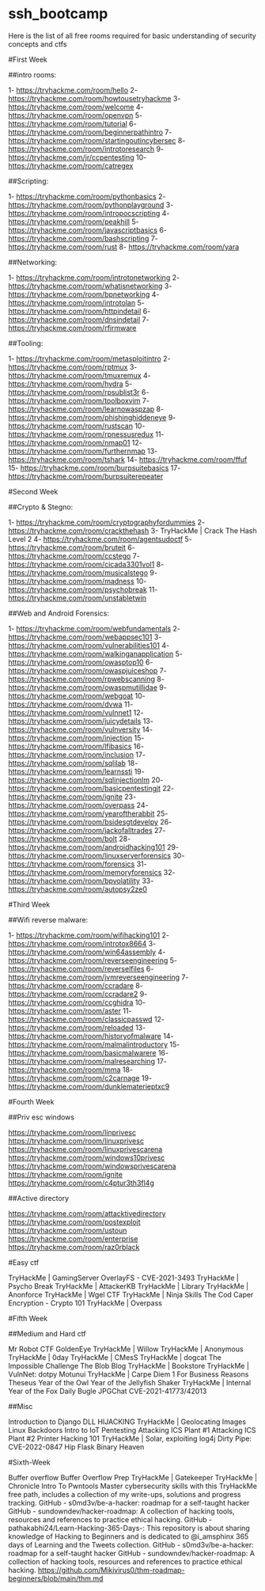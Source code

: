 # ssh_bootcamp
Here is the list of all free rooms required for basic understanding of security concepts and ctfs


#First Week

##intro rooms:

1- https://tryhackme.com/room/hello
2- https://tryhackme.com/room/howtousetryhackme
3- https://tryhackme.com/room/welcome
4- https://tryhackme.com/room/openvpn
5- https://tryhackme.com/room/tutorial
6- https://tryhackme.com/room/beginnerpathintro
7- https://tryhackme.com/room/startingoutincybersec
8- https://tryhackme.com/room/introtoresearch
9- https://tryhackme.com/jr/ccpentesting
10-https://tryhackme.com/room/catregex



##Scripting:

1- https://tryhackme.com/room/pythonbasics
2- https://tryhackme.com/room/pythonplayground
3- https://tryhackme.com/room/intropocscripting
4- https://tryhackme.com/room/peakhill
5- https://tryhackme.com/room/javascriptbasics
6- https://tryhackme.com/room/bashscripting
7- https://tryhackme.com/room/rust
8- https://tryhackme.com/room/yara


##Networking:

1- https://tryhackme.com/room/introtonetworking
2- https://tryhackme.com/room/whatisnetworking
3- https://tryhackme.com/room/bpnetworking
4- https://tryhackme.com/room/introtolan
5- https://tryhackme.com/room/httpindetail
6- https://tryhackme.com/room/dnsindetail
7- https://tryhackme.com/room/rfirmware

##Tooling:

1- https://tryhackme.com/room/metasploitintro
2- https://tryhackme.com/room/rptmux
3- https://tryhackme.com/room/tmuxremux
4- https://tryhackme.com/room/hydra
5- https://tryhackme.com/room/rpsublist3r
6- https://tryhackme.com/room/toolboxvim
7- https://tryhackme.com/room/learnowaspzap
8- https://tryhackme.com/room/phishinghiddeneye
9- https://tryhackme.com/room/rustscan
10- https://tryhackme.com/room/rpnessusredux
11- https://tryhackme.com/room/nmap01
12- https://tryhackme.com/room/furthernmap
13- https://tryhackme.com/room/tshark
14- https://tryhackme.com/room/ffuf
15- https://tryhackme.com/room/burpsuitebasics
17- https://tryhackme.com/room/burpsuiterepeater

#Second Week

##Crypto & Stegno:

1- https://tryhackme.com/room/cryptographyfordummies
2- https://tryhackme.com/room/crackthehash
3- TryHackMe | Crack The Hash Level 2
4- https://tryhackme.com/room/agentsudoctf
5- https://tryhackme.com/room/bruteit
6- https://tryhackme.com/room/ccstego
7- https://tryhackme.com/room/cicada3301vol1
8- https://tryhackme.com/room/musicalstego
9- https://tryhackme.com/room/madness
10- https://tryhackme.com/room/psychobreak
11- https://tryhackme.com/room/unstabletwin

##Web and Android Forensics:

1- https://tryhackme.com/room/webfundamentals
2- https://tryhackme.com/room/webappsec101
3- https://tryhackme.com/room/vulnerabilities101
4- https://tryhackme.com/room/walkinganapplication
5- https://tryhackme.com/room/owasptop10
6- https://tryhackme.com/room/owaspjuiceshop
7- https://tryhackme.com/room/rpwebscanning
8- https://tryhackme.com/room/owaspmutillidae
9- https://tryhackme.com/room/webgoat
10- https://tryhackme.com/room/dvwa
11- https://tryhackme.com/room/vulnnet1
12- https://tryhackme.com/room/juicydetails
13- https://tryhackme.com/room/vulnversity
14- https://tryhackme.com/room/injection
15- https://tryhackme.com/room/lfibasics
16- https://tryhackme.com/room/inclusion
17- https://tryhackme.com/room/sqlilab
18- https://tryhackme.com/room/learnssti
19- https://tryhackme.com/room/sqlinjectionlm
20- https://tryhackme.com/room/basicpentestingjt
22- https://tryhackme.com/room/ignite
23- https://tryhackme.com/room/overpass
24- https://tryhackme.com/room/yearoftherabbit
25- https://tryhackme.com/room/bsidesgtdevelpy
26- https://tryhackme.com/room/jackofalltrades
27- https://tryhackme.com/room/bolt
28- https://tryhackme.com/room/androidhacking101
29- https://tryhackme.com/room/linuxserverforensics
30- https://tryhackme.com/room/forensics
31- https://tryhackme.com/room/memoryforensics
32- https://tryhackme.com/room/bpvolatility
33- https://tryhackme.com/room/autopsy2ze0

#Third Week

##Wifi reverse malware:

1- https://tryhackme.com/room/wifihacking101
2- https://tryhackme.com/room/introtox8664
3- https://tryhackme.com/room/win64assembly
4- https://tryhackme.com/room/reverseengineering
5- https://tryhackme.com/room/reverselfiles
6- https://tryhackme.com/room/jvmreverseengineering
7- https://tryhackme.com/room/ccradare
8- https://tryhackme.com/room/ccradare2
9- https://tryhackme.com/room/ccghidra
10- https://tryhackme.com/room/aster
11- https://tryhackme.com/room/classicpasswd
12- https://tryhackme.com/room/reloaded
13- https://tryhackme.com/room/historyofmalware
14- https://tryhackme.com/room/malmalintroductory
15- https://tryhackme.com/room/basicmalwarere
16- https://tryhackme.com/room/malresearching
17- https://tryhackme.com/room/mma
18- https://tryhackme.com/room/c2carnage
19- https://tryhackme.com/room/dunklematerieptxc9





#Fourth Week

##Priv esc windows

https://tryhackme.com/room/linprivesc
https://tryhackme.com/room/linuxprivesc
https://tryhackme.com/room/linuxprivescarena
https://tryhackme.com/room/windows10privesc
https://tryhackme.com/room/windowsprivescarena
https://tryhackme.com/room/ignite
https://tryhackme.com/room/c4ptur3th3fl4g

##Active directory

https://tryhackme.com/room/attacktivedirectory
https://tryhackme.com/room/postexploit
https://tryhackme.com/room/ustoun
https://tryhackme.com/room/enterprise
https://tryhackme.com/room/raz0rblack	

#Easy ctf 

TryHackMe | GamingServer
OverlayFS - CVE-2021-3493
TryHackMe | Psycho Break
TryHackMe | AttackerKB
TryHackMe | Library
TryHackMe | Anonforce
TryHackMe | Wgel CTF
TryHackMe | Ninja Skills
The Cod Caper
Encryption - Crypto 101
TryHackMe | Overpass

#Fifth Week

##Medium and Hard ctf

Mr Robot CTF
GoldenEye
TryHackMe | Willow
TryHackMe | Anonymous
TryHackMe | 0day
TryHackMe | CMesS
TryHackMe | dogcat
The Impossible Challenge
The Blob Blog
TryHackMe | Bookstore
TryHackMe | VulnNet: dotpy
Motunui
TryHackMe | Carpe Diem 1
For Business Reasons
Theseus
Year of the Owl
Year of the Jellyfish
Shaker
TryHackMe | Internal
Year of the Fox
Daily Bugle
JPGChat
CVE-2021-41773/42013

##Misc 

Introduction to Django
DLL HIJACKING
TryHackMe | Geolocating Images
Linux Backdoors
Intro to IoT Pentesting
Attacking ICS Plant #1
Attacking ICS Plant #2
Printer Hacking 101
TryHackMe | Solar, exploiting log4j
Dirty Pipe: CVE-2022-0847
Hip Flask
Binary Heaven

#Sixth-Week 

Buffer overflow
Buffer Overflow Prep
TryHackMe | Gatekeeper
TryHackMe | Chronicle
Intro To Pwntools
Master cybersecurity skills with this TryHackMe free path, includes a collection of my write-ups, solutions and progress tracking.
GitHub - s0md3v/be-a-hacker: roadmap for a self-taught hacker
GitHub - sundowndev/hacker-roadmap: A collection of hacking tools, resources and references to practice ethical hacking.
GitHub - pathakabhi24/Learn-Hacking-365-Days-: This repository is about sharing knowledge of Hacking to Beginners and is dedicated to @i_amsphinx 365 days of Learning and the Tweets collection.
GitHub - s0md3v/be-a-hacker: roadmap for a self-taught hacker
GitHub - sundowndev/hacker-roadmap: A collection of hacking tools, resources and references to practice ethical hacking.
https://github.com/Mikivirus0/thm-roadmap-beginners/blob/main/thm.md

